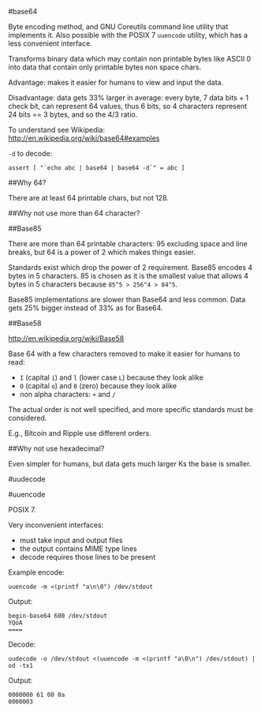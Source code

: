#base64

Byte encoding method, and GNU Coreutils command line utility that implements it. Also possible with the POSIX 7 `uuencode` utility, which has a less convenient interface.

Transforms binary data which may contain non printable bytes like ASCII 0 into data that contain only printable bytes non space chars.

Advantage: makes it easier for humans to view and input the data.

Disadvantage: data gets 33% larger in average: every byte, 7 data bits + 1 check bit, can represent 64 values, thus 6 bits, so 4 characters represent 24 bits == 3 bytes, and so the 4/3 ratio.

To understand see Wikipedia: <http://en.wikipedia.org/wiki/base64#examples>

`-d` to decode:

    assert [ "`echo abc | base64 | base64 -d`" = abc ]

##Why 64?

There are at least 64 printable chars, but not 128.

##Why not use more than 64 character?

##Base85

There are more than 64 printable characters: 95 excluding space and line breaks, but 64 is a power of 2 which makes things easier.

Standards exist which drop the power of 2 requirement. Base85 encodes 4 bytes in 5 characters. 85 is chosen as it is the smallest value that allows 4 bytes in 5 characters because `85^5 > 256^4 > 84^5`.

Base85 implementations are slower than Base64 and less common. Data gets 25% bigger instead of 33% as for Base64.

##Base58

<http://en.wikipedia.org/wiki/Base58>

Base 64 with a few characters removed to make it easier for humans to read:

- `I` (capital `i`) and `l` (lower case `L`) because they look alike
- `O` (capital `o`) and `0` (zero) because they look alike
- non alpha characters: `+` and `/`

The actual order is not well specified, and more specific standards must be considered.

E.g., Bitcoin and Ripple use different orders.

##Why not use hexadecimal?

Even simpler for humans, but data gets much larger Ks the base is smaller.

#uudecode

#uuencode

POSIX 7.

Very inconvenient interfaces:

- must take input and output files
- the output contains MIME type lines
- decode requires those lines to be present

Example encode:

    uuencode -m <(printf "a\n\0") /dev/stdout

Output:

    begin-base64 600 /dev/stdout
    YQoA
    ====

Decode:

    uudecode -o /dev/stdout <(uuencode -m <(printf "a\0\n") /dev/stdout) | od -tx1

Output:

    0000000 61 00 0a
    0000003
